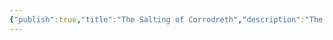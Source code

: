 ```yaml
---
{"publish":true,"title":"The Salting of Corrodreth","description":"The Yuan-Ti city of Corrodreth is at last destroyed by Tiialia, marking the end of the Serpent Wars. The surrounding area, already torn asunder by Tiialan artillery mages during the war, is buffeted by months of conjured salt storms to ensure no green thing grows again in Corrodreth.","tags":["timeline"],"cssclasses":""}
---
```



